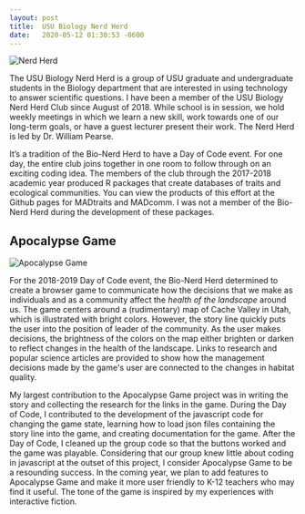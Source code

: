 ```yaml
---
layout: post
title:  USU Biology Nerd Herd
date:   2020-05-12 01:30:53 -0600
---
```


![Nerd Herd](https://imgur.com/download/Az6JOKN)

  The USU Biology Nerd Herd is a group of USU graduate and undergraduate students in the Biology department that are interested in using technology to answer scientific questions. I have been a member of the USU Biology Nerd Herd Club since August of 2018. While school is in session, we hold weekly meetings in which we learn a new skill, work towards one of our long-term goals, or have a guest lecturer present their work. The Nerd Herd is led by Dr. William Pearse. 

  It’s a tradition of the Bio-Nerd Herd to have a Day of Code event. For one day, the entire club joins together in one room to follow through on an exciting coding idea. The members of the club through the 2017-2018 academic year produced R packages that create databases of traits and ecological communities. You can view the products of this effort at the Github pages for  MADtraits and MADcomm. I was not a member of the Bio-Nerd Herd during the development of these packages.

## Apocalypse Game

![Apocalypse Game](https://imgur.com/download/Ig7N0DA)

  For the 2018-2019 Day of Code event, the Bio-Nerd Herd determined to create a browser game to communicate how the decisions that we make as individuals and as a community affect the *health of the landscape* around us. The game centers around a (rudimentary) map of Cache Valley in Utah, which is illustrated with bright colors. However, the story line quickly puts the user into the position of leader of the community. As the user makes decisions, the brightness of the colors on the map either brighten or darken to reflect changes in the health of the landscape. Links to research and popular science articles are provided to show how the management decisions made by the game's user are connected to the changes in habitat quality. 


  My largest contribution to the Apocalypse Game project was in writing the story and collecting the research for the links in the game. During the Day of Code, I contributed to the development of the javascript code for changing the game state, learning how to load json files containing the story line into the game, and creating documentation for the game. After the Day of Code, I cleaned up the group code so that the buttons worked and the game was playable. Considering that our group knew little about coding in javascript at the outset of this project, I consider Apocalypse Game to be a resounding success. In the coming year, we plan to add features to Apocalypse Game and make it more user friendly to K-12 teachers who may find it useful. The tone of the game is inspired by my experiences with interactive fiction.
